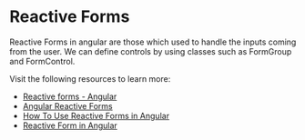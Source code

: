 # Reactive Forms

Reactive Forms in angular are those which used to handle the inputs coming from the user. We can define controls by using classes such as FormGroup and FormControl.

Visit the following resources to learn more:

- [Reactive forms - Angular](https://angular.io/guide/reactive-forms)
- [Angular Reactive Forms](https://www.javatpoint.com/angular-reactive-forms)
- [How To Use Reactive Forms in Angular](https://www.digitalocean.com/community/tutorials/angular-reactive-forms-introduction)
- [Reactive Form in Angular](https://www.youtube.com/watch?v=8k4ctDmVn7w)
